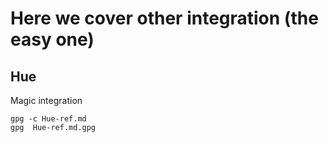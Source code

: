 # Here we cover other integration (the easy one)

## Hue

Magic integration 

````
gpg -c Hue-ref.md
gpg  Hue-ref.md.gpg
````

<!-- use wsl from vs code, it requires ubuntu wsl started, or git bash -->